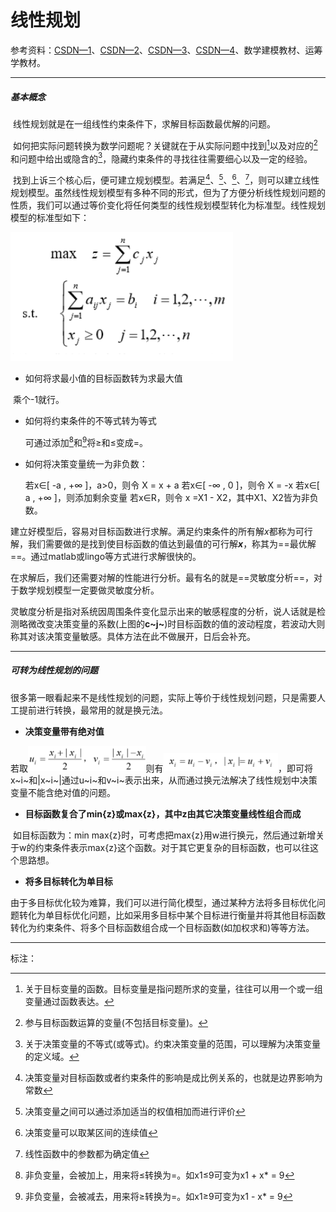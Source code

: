 # 线性规划

参考资料：[CSDN—1](https://blog.csdn.net/qq_29831163/article/details/88893234)、[CSDN—2](https://blog.csdn.net/qq_29831163/article/details/88894966)、[CSDN—3](https://blog.csdn.net/qq_29831163/article/details/88896399)、[CSDN—4](https://blog.csdn.net/qq_29831163/article/details/89502094)、数学建模教材、运筹学教材。

---

##### 基本概念

​	线性规划就是在一组线性约束条件下，求解目标函数最优解的问题。

​	如何把实际问题转换为数学问题呢？关键就在于从实际问题中找到[^目标函数]以及对应的[^决策变量]和问题中给出或隐含的[^约束条件]，隐藏约束条件的寻找往往需要细心以及一定的经验。

​	找到上诉三个核心后，便可建立规划模型。若满足[^比例性]、[^可加性]、[^连续性]、[^确定性]，则可以建立线性规划模型。虽然线性规划模型有多种不同的形式，但为了方便分析线性规划问题的性质，我们可以通过等价变化将任何类型的线性规划模型转化为标准型。线性规划模型的标准型如下：

<img src="线性规划标准型.png" alt="线性规划标准型" />

- 如何将求最小值的目标函数转为求最大值

​	乘个-1就行。

- 如何将约束条件的不等式转为等式

  可通过添加[^松弛变量]和[^剩余变量]将≥和≤变成=。

- 如何将决策变量统一为非负数：

  若x∈[ -a , +∞ ]，a>0，则令 X = x + a
  若x∈[ -∞ , 0 ]，则令 X = -x
  若x∈[ a , +∞ ]，则添加剩余变量
  若x∈R，则令 x =X1 - X2，其中X1、X2皆为非负数。

​	建立好模型后，容易对目标函数进行求解。满足约束条件的所有解*x*都称为可行解，我们需要做的是找到使目标函数的值达到最值的可行解***x***，称其为==最优解==。通过matlab或lingo等方式进行求解很快的。

​	在求解后，我们还需要对解的性能进行分析。最有名的就是==灵敏度分析==，对于数学规划模型一定要做灵敏度分析。

​	灵敏度分析是指对系统因周围条件变化显示出来的敏感程度的分析，说人话就是检测略微改变决策变量的系数(上图的**c~j~**)时目标函数的值的波动程度，若波动大则称其对该决策变量敏感。具体方法在此不做展开，日后会补充。

---

##### 可转为线性规划的问题

​	很多第一眼看起来不是线性规划的问题，实际上等价于线性规划问题，只是需要人工提前进行转换，最常用的就是换元法。

- **决策变量带有绝对值**

​	若取<img src="1.png" alt="1" style="zoom: 50%;" />则有<img src="2.png" alt="2" style="zoom:50%;" />，即可将x~i~和|x~i~|通过u~i~和v~i~表示出来，从而通过换元法解决了线性规划中决策变量不能含绝对值的问题。

- **目标函数复合了min{z}或max{z}，其中z由其它决策变量线性组合而成**

​	如目标函数为：min max{z}时，可考虑把max{z}用w进行换元，然后通过新增关于w的约束条件表示max{z}这个函数。对于其它更复杂的目标函数，也可以往这个思路想。

- **将多目标转化为单目标**

​	由于多目标优化较为难算，我们可以进行简化模型，通过某种方法将多目标优化问题转化为单目标优化问题，比如采用多目标中某个目标进行衡量并将其他目标函数转化为约束条件、将多个目标函数组合成一个目标函数(如加权求和)等等方法。

---

标注：

[^目标函数]:关于目标变量的函数。目标变量是指问题所求的变量，往往可以用一个或一组变量通过函数表达。
[^决策变量]:参与目标函数运算的变量(不包括目标变量)。
[^约束条件]:关于决策变量的不等式(或等式)。约束决策变量的范围，可以理解为决策变量的定义域。
[^剩余变量]: 非负变量，会被减去，用来将≥转换为=。如x1≥9可变为x1 - x* = 9
[^松弛变量]: 非负变量，会被加上，用来将≤转换为=。如x1≤9可变为x1 + x* = 9
[^比例性]: 决策变量对目标函数或者约束条件的影响是成比例关系的，也就是边界影响为常数
[^可加性]: 决策变量之间可以通过添加适当的权值相加而进行评价
[^连续性]:决策变量可以取某区间的连续值
[^确定性]:线性函数中的参数都为确定值
